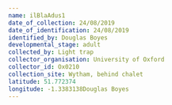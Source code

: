 ```yaml
---
name: ilBlaAdus1
date_of_collection: 24/08/2019
date_of_identification: 24/08/2019
identified_by: Douglas Boyes
developmental_stage: adult
collected_by: Light trap
collector_organisation: University of Oxford
collector_id: Ox0210
collection_site: Wytham, behind chalet
latitude: 51.772374
longitude: -1.3383138Douglas Boyes
---
```

